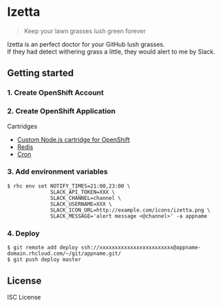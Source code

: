 # Izetta

> Keep your lawn grasses lush green forever

Izetta is an perfect doctor for your GitHub lush grasses.<br>
If they had detect withering grass a little, they would alert to me by Slack.

## Getting started
### 1. Create OpenShift Account
### 2. Create OpenShift Application
Cartridges
 - [Custom Node.js cartridge for OpenShift](https://github.com/icflorescu/openshift-cartridge-nodejs)
 - [Redis](https://github.com/smarterclayton/openshift-redis-cart)
 - [Cron](https://hub.openshift.com/addons/26-cron)

### 3. Add environment variables
```
$ rhc env set NOTIFY_TIMES=21:00,23:00 \
              SLACK_API_TOKEN=XXX \
              SLACK_CHANNEL=channel \
              SLACK_USERNAME=XXX \
              SLACK_ICON_URL=http://example.com/icons/izetta.png \
              SLACK_MESSAGE='alert message <@channel>' -a appname
```

### 4. Deploy
```
$ git remote add deploy ssh://xxxxxxxxxxxxxxxxxxxxxxxx@appname-domain.rhcloud.com/~/git/appname.git/
$ git push deploy master
```

## License
ISC License
